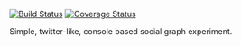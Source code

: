 [![Build Status](https://travis-ci.org/paplorinc/socialgraph.svg?branch=master)](https://travis-ci.org/paplorinc/socialgraph) [![Coverage Status](https://coveralls.io/repos/github/paplorinc/socialgraph/badge.svg?branch=master)](https://coveralls.io/github/paplorinc/socialgraph?branch=master)

Simple, twitter-like, console based social graph experiment.